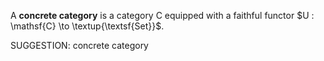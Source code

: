  A **concrete category** is a category $\mathsf{C}$ equipped with a faithful functor $U : \mathsf{C} \to \textup{\textsf{Set}}$.


SUGGESTION: concrete category